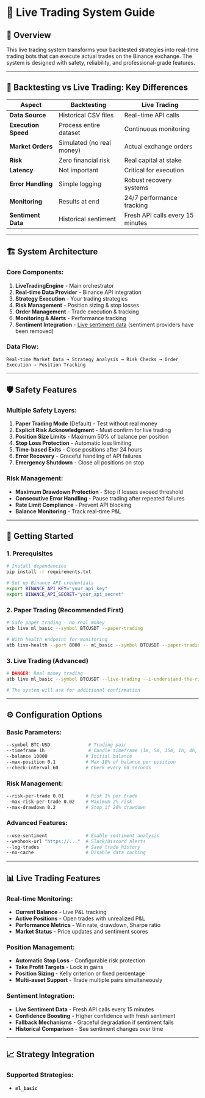 # 🚀 Live Trading System Guide

## 🎯 **Overview**

This live trading system transforms your backtested strategies into real-time trading bots that can execute actual trades on the Binance exchange. The system is designed with safety, reliability, and professional-grade features.

---

## 🔄 **Backtesting vs Live Trading: Key Differences**

| **Aspect** | **Backtesting** | **Live Trading** |
|------------|----------------|-----------------|
| **Data Source** | Historical CSV files | Real-time API calls |
| **Execution Speed** | Process entire dataset | Continuous monitoring |
| **Market Orders** | Simulated (no real money) | Actual exchange orders |
| **Risk** | Zero financial risk | Real capital at stake |
| **Latency** | Not important | Critical for execution |
| **Error Handling** | Simple logging | Robust recovery systems |
| **Monitoring** | Results at end | 24/7 performance tracking |
| **Sentiment Data** | Historical sentiment | Fresh API calls every 15 minutes |

---

## 🏗️ **System Architecture**

### **Core Components:**

1. **LiveTradingEngine** - Main orchestrator
2. **Real-time Data Provider** - Binance API integration
3. **Strategy Execution** - Your trading strategies
4. **Risk Management** - Position sizing & stop losses
5. **Order Management** - Trade execution & tracking
6. **Monitoring & Alerts** - Performance tracking
7. **Sentiment Integration** - [Live sentiment data](LIVE_SENTIMENT_ANALYSIS.md) (sentiment providers have been removed)

### **Data Flow:**
```
Real-time Market Data → Strategy Analysis → Risk Checks → Order Execution → Position Tracking
```

---

## 🛡️ **Safety Features**

### **Multiple Safety Layers:**

1. **Paper Trading Mode** (Default) - Test without real money
2. **Explicit Risk Acknowledgment** - Must confirm for live trading
3. **Position Size Limits** - Maximum 50% of balance per position
4. **Stop Loss Protection** - Automatic loss limiting
5. **Time-based Exits** - Close positions after 24 hours
6. **Error Recovery** - Graceful handling of API failures
7. **Emergency Shutdown** - Close all positions on stop

### **Risk Management:**
- **Maximum Drawdown Protection** - Stop if losses exceed threshold
- **Consecutive Error Handling** - Pause trading after repeated failures
- **Rate Limit Compliance** - Prevent API blocking
- **Balance Monitoring** - Track real-time P&L

---

## 🚀 **Getting Started**

### **1. Prerequisites**

```bash
# Install dependencies
pip install -r requirements.txt

# Set up Binance API credentials
export BINANCE_API_KEY="your_api_key"
export BINANCE_API_SECRET="your_api_secret"
```

### **2. Paper Trading (Recommended First)**

```bash
# Safe paper trading - no real money
atb live ml_basic --symbol BTCUSDT --paper-trading

# With health endpoint for monitoring
atb live-health --port 8000 -- ml_basic --symbol BTCUSDT --paper-trading
```

### **3. Live Trading (Advanced)**

```bash
# DANGER: Real money trading
atb live ml_basic --symbol BTCUSDT --live-trading --i-understand-the-risks

# The system will ask for additional confirmation
```

---

## ⚙️ **Configuration Options**

### **Basic Parameters:**
```bash
--symbol BTC-USD              # Trading pair
--timeframe 1h                # Candle timeframe (1m, 5m, 15m, 1h, 4h, 1d)
--balance 10000              # Initial balance
--max-position 0.1           # Max 10% of balance per position
--check-interval 60          # Check every 60 seconds
```

### **Risk Management:**
```bash
--risk-per-trade 0.01        # Risk 1% per trade
--max-risk-per-trade 0.02    # Maximum 2% risk
--max-drawdown 0.2           # Stop if 20% drawdown
```

### **Advanced Features:**
```bash
--use-sentiment              # Enable sentiment analysis
--webhook-url "https://..."  # Slack/Discord alerts
--log-trades                 # Save trade history
--no-cache                   # Disable data caching
```

---

## 📊 **Live Trading Features**

### **Real-time Monitoring:**
- **Current Balance** - Live P&L tracking
- **Active Positions** - Open trades with unrealized P&L
- **Performance Metrics** - Win rate, drawdown, Sharpe ratio
- **Market Status** - Price updates and sentiment scores

### **Position Management:**
- **Automatic Stop Loss** - Configurable risk protection
- **Take Profit Targets** - Lock in gains
- **Position Sizing** - Kelly criterion or fixed percentage
- **Multi-asset Support** - Trade multiple pairs simultaneously

### **Sentiment Integration:**
- **Live Sentiment Data** - Fresh API calls every 15 minutes
- **Confidence Boosting** - Higher confidence with fresh sentiment
- **Fallback Mechanisms** - Graceful degradation if sentiment fails
- **Historical Comparison** - See sentiment changes over time

---

## 📈 **Strategy Integration**

### **Supported Strategies:**
- **`ml_basic`**
